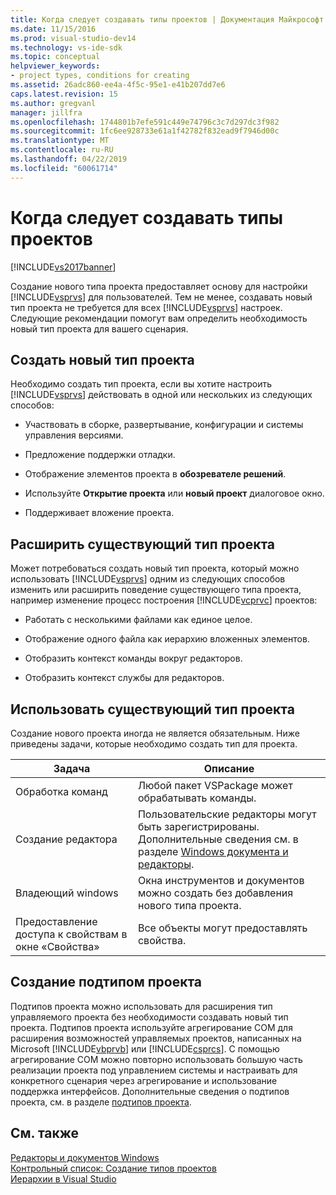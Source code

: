 ```yaml
---
title: Когда следует создавать типы проектов | Документация Майкрософт
ms.date: 11/15/2016
ms.prod: visual-studio-dev14
ms.technology: vs-ide-sdk
ms.topic: conceptual
helpviewer_keywords:
- project types, conditions for creating
ms.assetid: 26adc860-ee4a-4f5c-95e1-e41b207dd7e6
caps.latest.revision: 15
ms.author: gregvanl
manager: jillfra
ms.openlocfilehash: 1744801b7efe591c449e74796c3c7d297dc3f982
ms.sourcegitcommit: 1fc6ee928733e61a1f42782f832ead9f7946d00c
ms.translationtype: MT
ms.contentlocale: ru-RU
ms.lasthandoff: 04/22/2019
ms.locfileid: "60061714"
---
```

# <a name="when-to-create-project-types"></a>Когда следует создавать типы проектов
[!INCLUDE[vs2017banner](../../includes/vs2017banner.md)]

Создание нового типа проекта предоставляет основу для настройки [!INCLUDE[vsprvs](../../includes/vsprvs-md.md)] для пользователей. Тем не менее, создавать новый тип проекта не требуется для всех [!INCLUDE[vsprvs](../../includes/vsprvs-md.md)] настроек. Следующие рекомендации помогут вам определить необходимость новый тип проекта для вашего сценария.  
  
## <a name="create-a-new-project-type"></a>Создать новый тип проекта  
 Необходимо создать тип проекта, если вы хотите настроить [!INCLUDE[vsprvs](../../includes/vsprvs-md.md)] действовать в одной или нескольких из следующих способов:  
  
- Участвовать в сборке, развертывание, конфигурации и системы управления версиями.  
  
- Предложение поддержки отладки.  
  
- Отображение элементов проекта в **обозревателе решений**.  
  
- Используйте **Открытие проекта** или **новый проект** диалоговое окно.  
  
- Поддерживает вложение проекта.  
  
## <a name="extend-an-existing-project-type"></a>Расширить существующий тип проекта  
 Может потребоваться создать новый тип проекта, который можно использовать [!INCLUDE[vsprvs](../../includes/vsprvs-md.md)] одним из следующих способов изменить или расширить поведение существующего типа проекта, например изменение процесс построения [!INCLUDE[vcprvc](../../includes/vcprvc-md.md)] проектов:  
  
- Работать с несколькими файлами как единое целое.  
  
- Отображение одного файла как иерархию вложенных элементов.  
  
- Отобразить контекст команды вокруг редакторов.  
  
- Отобразить контекст службы для редакторов.  
  
## <a name="use-an-existing-project-type"></a>Использовать существующий тип проекта  
 Создание нового проекта иногда не является обязательным. Ниже приведены задачи, которые необходимо создать тип для проекта.  
  
|Задача|Описание|  
|----------|-----------------|  
|Обработка команд|Любой пакет VSPackage может обрабатывать команды.|  
|Создание редактора|Пользовательские редакторы могут быть зарегистрированы. Дополнительные сведения см. в разделе [Windows документа и редакторы](http://msdn.microsoft.com/603625e1-62b6-413a-bc44-089346e166bc).|  
|Владеющий windows|Окна инструментов и документов можно создать без добавления нового типа проекта.|  
|Предоставление доступа к свойствам в окне «Свойства»|Все объекты могут предоставлять свойства.|  
  
## <a name="create-a-project-subtype"></a>Создание подтипом проекта  
 Подтипов проекта можно использовать для расширения тип управляемого проекта без необходимости создавать новый тип проекта. Подтипов проекта используйте агрегирование COM для расширения возможностей управляемых проектов, написанных на Microsoft [!INCLUDE[vbprvb](../../includes/vbprvb-md.md)] или [!INCLUDE[csprcs](../../includes/csprcs-md.md)]. С помощью агрегирование COM можно повторно использовать большую часть реализации проекта под управлением системы и настраивать для конкретного сценария через агрегирование и использование поддержка интерфейсов. Дополнительные сведения о подтипов проекта, см. в разделе [подтипов проекта](../../extensibility/internals/project-subtypes.md).  
  
## <a name="see-also"></a>См. также  
 [Редакторы и документов Windows](http://msdn.microsoft.com/603625e1-62b6-413a-bc44-089346e166bc)   
 [Контрольный список: Создание типов проектов](../../extensibility/internals/checklist-creating-new-project-types.md)   
 [Иерархии в Visual Studio](../../extensibility/internals/hierarchies-in-visual-studio.md)

